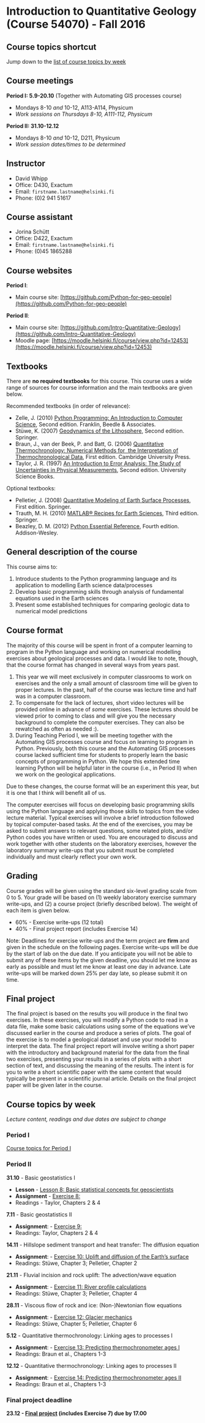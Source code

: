 # Introduction to Quantitative Geology <br /> (Course 54070) - Fall 2016

## Course topics shortcut
Jump down to the [list of course topics by week](#course-topics-by-week)

## Course meetings
**Period I: 5.9-20.10** (Together with Automating GIS processes course)
- Mondays 8-10 *and* 10-12, A113-A114, Physicum
- *Work sessions on Thursdays 8-10, A111-112, Physicum*

**Period II: 31.10-12.12**
- Mondays 8-10 *and* 10-12, D211, Physicum
- *Work session dates/times to be determined*

## Instructor
- David Whipp
- Office: D430, Exactum
- Email: `firstname.lastname@helsinki.fi`
- Phone: (0)2 941 51617

## Course assistant
- Jorina Schütt
- Office: D422, Exactum
- Email: `firstname.lastname@helsinki.fi`
- Phone: (0)45 1865288

## Course websites
**Period I**:
- Main course site:  [https://github.com/Python-for-geo-people](https://github.com/Python-for-geo-people)

**Period II**:
- Main course site:
 [https://github.com/Intro-Quantitative-Geology](https://github.com/Intro-Quantitative-Geology)
- Moodle page: [https://moodle.helsinki.fi/course/view.php?id=12453](https://moodle.helsinki.fi/course/view.php?id=12453)

## Textbooks
There are **no required textbooks** for this course. This course uses a wide range of sources for course information and the main textbooks are given below.

Recommended textbooks (in order of relevance):
- Zelle, J. (2010) [Python Programming: An Introduction to Computer Science](http://mcsp.wartburg.edu/zelle/python/ppics2/index.html), Second edition. Franklin, Beedle & Associates.
- Stüwe, K. (2007) [Geodynamics of the Lithosphere](http://wegener.uni-graz.at/publication/books/geodyn2nd/), Second edition. Springer.
- Braun, J., van der Beek, P. and Batt, G. (2006) [Quantitative Thermochronology: Numerical Methods for  the Interpretation of Thermochronological Data](http://www.cambridge.org/us/academic/subjects/earth-and-environmental-science/geochemistry-and-environmental-chemistry/quantitative-thermochronology-numerical-methods-interpretation-thermochronological-data), First edition. Cambridge University Press.
- Taylor, J. R. (1997) [An Introduction to Error Analysis: The Study of Uncertainties in Physical Measurements](http://www.uscibooks.com/taylornb.htm), Second edition. University Science Books.

Optional textbooks:
- Pelletier, J. (2008) [Quantitative Modeling of Earth Surface Processes](http://www.cambridge.org/us/academic/subjects/earth-and-environmental-science/geomorphology-and-physical-geography/quantitative-modeling-earth-surface-processes?format=HB), First edition. Springer.
- Trauth, M. H. (2010) [MATLAB® Recipes for Earth Sciences](http://www.springer.com/cn/book/9783642447167), Third edition. Springer.
- Beazley, D. M. (2012) [Python Essential Reference](http://www.dabeaz.com/per.html), Fourth edition. Addison-Wesley.

## General description of the course
This course aims to:

1. Introduce students to the Python programming language and its application to modelling Earth science data/processes
2. Develop basic programming skills through analysis of fundamental equations used in the Earth sciences
3. Present some established techniques for comparing geologic data to numerical model predictions

## Course format
The majority of this course will be spent in front of a computer learning to program in the Python language and working on numerical modelling exercises about geological processes and data.
I would like to note, though, that the course format has changed in several ways from years past.

1. This year we will meet exclusively in computer classrooms to work on exercises and the only a small amount of classroom time will be given to proper lectures.
In the past, half of the course was lecture time and half was in a computer classroom.
2. To compensate for the lack of lectures, short video lectures will be provided online in advance of *some* exercises. These lectures should be viewed prior to coming to class and will give you the necessary background to complete the computer exercises. They can also be rewatched as often as needed :).
3. During Teaching Period I, we will be meeting together with the Automating GIS processes course and focus on learning to program in Python. Previously, both this course and the Automating GIS processes course lacked sufficient time for students to properly learn the basic concepts of programming in Python. We hope this extended time learning Python will be helpful later in the course (i.e., in Period II) when we work on the geological applications.

Due to these changes, the course format will be an experiment this year, but it is one that I think will benefit all of us.

The computer exercises will focus on developing basic programming skills using the Python language and applying those skills to topics from the video lecture material. Typical exercises will involve a brief introduction followed by topical computer-based tasks. At the end of the exercises, you may be asked to submit answers to relevant questions, some related plots, and/or Python codes you have written or used. You are encouraged to discuss and work together with other students on the laboratory exercises, however the laboratory summary write-ups that you submit must be completed individually and must clearly reflect your own work.

## Grading
Course grades will be given using the standard six-level grading scale from 0 to 5. Your grade will be based on (1) weekly laboratory exercise summary write-ups, and (2) a course project (briefly described below). The weight of each item is given below.
- 60% - Exercise write-ups (12 total)
- 40% - Final project report (includes Exercise 14)

Note: Deadlines for exercise write-ups and the term project are **firm** and given in the schedule on the following pages. Exercise write-ups will be due by the start of lab on the due date. If you anticipate you will not be able to submit any of these items by the given deadline, you should let me know as early as possible and must let me know at least one day in advance. Late write-ups will be marked down 25\% per day late, so please submit it on time.

## Final project
The final project is based on the results you will produce in the final two exercises. In these exercises, you will modify a Python code to read in a data file, make some basic calculations using some of the equations we’ve discussed earlier in the course and produce a series of plots. The goal of the exercise is to model a geological dataset and use your model to interpret the data. The final project report will involve writing a short paper with the introductory and background material for the data from the final two exercises, presenting your results in a series of plots with a short section of text, and discussing the meaning of the results. The intent is for you to write a short scientific paper with the same content that would typically be present in a scientific journal article. Details on the final project paper will be given later in the course.

## Course topics by week
*Lecture content, readings and due dates are subject to change*
### Period I
[Course topics for Period I](https://github.com/Python-for-geo-people/Course-information/blob/master/README.md#course-topics-by-week)

### Period II
**31.10** - Basic geostatistics I
- **Lesson** - [Lesson 8: Basic statistical concepts for geoscientists](https://github.com/Intro-Quantitative-Geology/Lesson-8-Basic-geostatistics)
- **Assignment** - [Exercise 8: ]()
- Readings - Taylor, Chapters 2 & 4

**7.11** - Basic geostatistics II
- **Assignment**: - [Exercise 9: ]()
- Readings: Taylor, Chapters 2 & 4

**14.11** - Hillslope sediment transport and heat transfer: The diffusion equation
- **Assignment**: - [Exercise 10: Uplift and diffusion of the Earth’s surface]()
- Readings: Stüwe, Chapter 3; Pelletier, Chapter 2

**21.11** - Fluvial incision and rock uplift: The advection/wave equation
- **Assignment**: - [Exercise 11: River profile calculations]()
- Readings: Stüwe, Chapter 3; Pelletier, Chapter 4

**28.11** - Viscous flow of rock and ice: (Non-)Newtonian flow equations
- **Assignment**: - [Exercise 12: Glacier mechanics]()
- Readings: Stüwe, Chapter 5; Pelletier, Chapter 6

**5.12** - Quantitative thermochronology: Linking ages to processes I
- **Assignment**: - [Exercise 13: Predicting thermochronometer ages I]()
- Readings: Braun et al., Chapters 1-3

**12.12** - Quantitative thermochronology: Linking ages to processes II
- **Assignment**: - [Exercise 14: Predicting thermochronometer ages II]()
- Readings: Braun et al., Chapters 1-3

### Final project deadline
**23.12 - [Final project]() (includes Exercise 7) due by 17.00**
